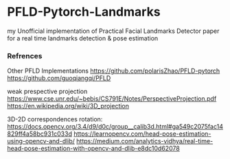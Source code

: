 # PFLD-Pytorch-Landmarks
my Unofficial implementation of Practical Facial Landmarks Detector paper for a real time landmarks detection &amp; pose estimation



### Refrences
Other PFLD Implementations
https://github.com/polarisZhao/PFLD-pytorch
https://github.com/guoqiangqi/PFLD

weak prespective projection
https://www.cse.unr.edu/~bebis/CS791E/Notes/PerspectiveProjection.pdf
https://en.wikipedia.org/wiki/3D_projection

3D-2D correspondences rotation:
https://docs.opencv.org/3.4/d9/d0c/group__calib3d.html#ga549c2075fac14829ff4a58bc931c033d
https://learnopencv.com/head-pose-estimation-using-opencv-and-dlib/
https://medium.com/analytics-vidhya/real-time-head-pose-estimation-with-opencv-and-dlib-e8dc10d62078
